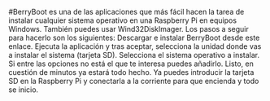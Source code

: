 #BerryBoot es una de las aplicaciones que más fácil hacen la tarea de instalar cualquier sistema operativo en una Raspberry Pi en equipos Windows. También puedes usar Wind32DiskImager. Los pasos a seguir para hacerlo son los siguientes:
Descargar e instalar BerryBoot desde este enlace.
Ejecuta la aplicación y tras aceptar, selecciona la unidad donde vas a instalar el sistema (tarjeta SD).
Selecciona el sistema operativo a instalar. Si entre las opciones no está el que te interesa puedes añadirlo.
Listo, en cuestión de minutos ya estará todo hecho.
Ya puedes introducir la tarjeta SD en la Raspberry Pi y conectarla a la corriente para que encienda y todo se inicio.
